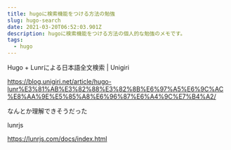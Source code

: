 ```yaml
---
title: hugoに検索機能をつける方法の勉強
slug: hugo-search
date: 2021-03-20T06:52:03.901Z
description: hugoに検索機能をつける方法の個人的な勉強のメモです。
tags:
  - hugo
---
```

Hugo &#43; Lunrによる日本語全文検索 | Unigiri

<https://blog.unigiri.net/article/hugo-lunr%E3%81%AB%E3%82%88%E3%82%8B%E6%97%A5%E6%9C%AC%E8%AA%9E%E5%85%A8%E6%96%87%E6%A4%9C%E7%B4%A2/>

なんとか理解できそうだった

lunrjs

<https://lunrjs.com/docs/index.html>